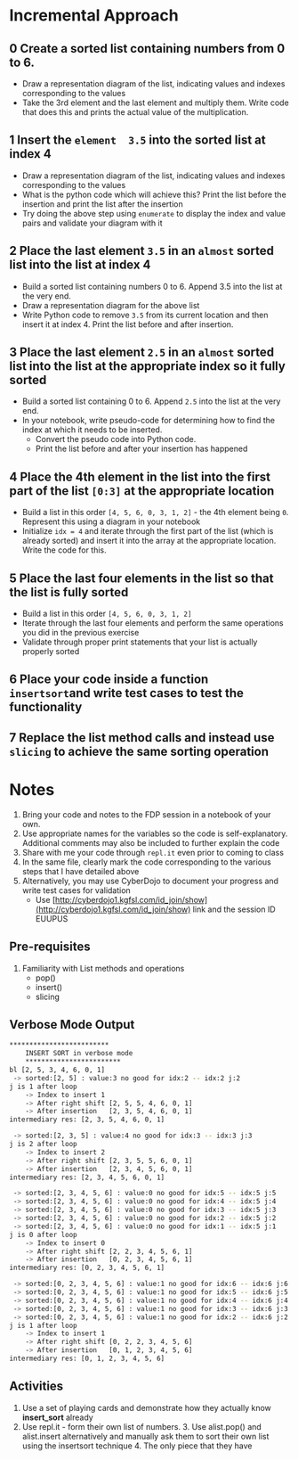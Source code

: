
# Incremental Approach

## 0 Create a sorted list containing numbers from 0 to 6. 
 - Draw a representation diagram of the list, indicating values and indexes corresponding to the values
 - Take the 3rd element and the last element and multiply them. Write code that does this and prints the actual value of the multiplication.
 
## 1 Insert the `element  3.5` into the sorted list at index 4
 - Draw a representation diagram of the list, indicating values and indexes corresponding to the values 
 - What is the python code which will achieve this? Print the list before the insertion and print the list after the insertion
 - Try doing the above step using `enumerate` to display the index and value pairs and validate your diagram with it 
## 

## 2 Place the last element `3.5` in an `almost` sorted list into the list at index 4 
 - Build a sorted list containing numbers 0 to 6. Append 3.5 into the list at the very end. 
 - Draw a representation diagram for the above list 
 - Write Python code to remove `3.5` from its current location and then insert it at index 4. Print the list before and after insertion. 

## 3 Place the last element `2.5` in an `almost` sorted list into the list at the appropriate index so it fully sorted 
  - Build a sorted list containing 0 to 6. Append `2.5` into the list at the very end. 
  - In your notebook, write pseudo-code for determining how to find the index at which it needs to be inserted. 
	  - Convert the pseudo code into Python code.  
	  - Print the list before and after your insertion has happened

## 4 Place the 4th element in the list into the first part of the list `[0:3]` at the appropriate location
  - Build a list in this order `[4, 5, 6, 0, 3, 1, 2]` - the 4th element being `0`. Represent this using a diagram in your notebook 
  - Initialize `idx = 4` and iterate through the first part of the list (which is already sorted) and insert it into the array at the appropriate location. Write the code for this. 

## 5 Place the last four elements in the list so that the list is fully sorted 
  - Build a list in this order `[4, 5, 6, 0, 3, 1, 2]`
  - Iterate through the last four elements and perform the same operations you did in the previous exercise
  - Validate through proper print statements that your list is actually properly sorted 

## 6 Place your code inside a function  `insertsort`and write test cases to test the functionality 


## 7 Replace the list method calls and instead use `slicing` to achieve the same sorting operation 


# Notes
1. Bring your code and notes to the FDP session in a notebook of your own. 
2. Use appropriate names for the variables so the code is self-explanatory. Additional comments may also be included to further explain the code 
3. Share with me your code through `repl.it` even prior to coming to class
4. In the same file, clearly mark the code corresponding to the various steps that I have detailed above 
5. Alternatively, you may use CyberDojo to document your progress and write test cases for validation 
	- Use [http://cyberdojo1.kgfsl.com/id_join/show](http://cyberdojo1.kgfsl.com/id_join/show) link and the session ID EUUPUS

## Pre-requisites

1. Familiarity with List methods and operations
	- pop()
	- insert() 
	- slicing 


## Verbose Mode Output

```bash
*************************
    INSERT SORT in verbose mode
    ************************
bl [2, 5, 3, 4, 6, 0, 1]
 -> sorted:[2, 5] : value:3 no good for idx:2 -- idx:2 j:2
j is 1 after loop
    -> Index to insert 1
    -> After right shift [2, 5, 5, 4, 6, 0, 1]
    -> After insertion   [2, 3, 5, 4, 6, 0, 1]
intermediary res: [2, 3, 5, 4, 6, 0, 1]

 -> sorted:[2, 3, 5] : value:4 no good for idx:3 -- idx:3 j:3
j is 2 after loop
    -> Index to insert 2
    -> After right shift [2, 3, 5, 5, 6, 0, 1]
    -> After insertion   [2, 3, 4, 5, 6, 0, 1]
intermediary res: [2, 3, 4, 5, 6, 0, 1]

 -> sorted:[2, 3, 4, 5, 6] : value:0 no good for idx:5 -- idx:5 j:5
 -> sorted:[2, 3, 4, 5, 6] : value:0 no good for idx:4 -- idx:5 j:4
 -> sorted:[2, 3, 4, 5, 6] : value:0 no good for idx:3 -- idx:5 j:3
 -> sorted:[2, 3, 4, 5, 6] : value:0 no good for idx:2 -- idx:5 j:2
 -> sorted:[2, 3, 4, 5, 6] : value:0 no good for idx:1 -- idx:5 j:1
j is 0 after loop
    -> Index to insert 0
    -> After right shift [2, 2, 3, 4, 5, 6, 1]
    -> After insertion   [0, 2, 3, 4, 5, 6, 1]
intermediary res: [0, 2, 3, 4, 5, 6, 1]

 -> sorted:[0, 2, 3, 4, 5, 6] : value:1 no good for idx:6 -- idx:6 j:6
 -> sorted:[0, 2, 3, 4, 5, 6] : value:1 no good for idx:5 -- idx:6 j:5
 -> sorted:[0, 2, 3, 4, 5, 6] : value:1 no good for idx:4 -- idx:6 j:4
 -> sorted:[0, 2, 3, 4, 5, 6] : value:1 no good for idx:3 -- idx:6 j:3
 -> sorted:[0, 2, 3, 4, 5, 6] : value:1 no good for idx:2 -- idx:6 j:2
j is 1 after loop
    -> Index to insert 1
    -> After right shift [0, 2, 2, 3, 4, 5, 6]
    -> After insertion   [0, 1, 2, 3, 4, 5, 6]
intermediary res: [0, 1, 2, 3, 4, 5, 6]
```

## Activities

1. Use a set of playing cards and demonstrate how they actually know **insert_sort** already
2. Use repl.it - form their own list of numbers. 
	3. Use alist.pop() and alist.insert alternatively and manually ask them to sort their own list using the insertsort technique
	4. The only piece that they have 
<!--stackedit_data:
eyJoaXN0b3J5IjpbNjk5MjQyNzA0LDY0NjI4NzgxMCwtMjk3Mj
c5NzczLC0xMDYwMjgxMjMsLTEyMzAyNTY4MjUsMTk2OTM4NTAz
MCwtNzA2Njg4Njg3LC0xMjAzMTQ1ODUxLDE1MDU0Mjk3MCwyNT
UxMDE3MTgsMTM0OTU0OTcyLC04MDQ5NjI4NTIsMTg5NTQwNjAy
Nl19
-->